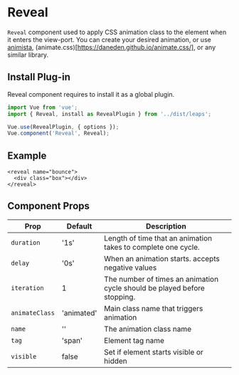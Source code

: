 # Reveal

`Reveal` component used to apply CSS animation class to the element when it enters the view-port.
You can create your desired animation, or use [animista](http://animista.net/), (animate.css)[https://daneden.github.io/animate.css/], or any similar library.

## Install Plug-in

Reveal component requires to install it as a global plugin.

```js
import Vue from 'vue';
import { Reveal, install as RevealPlugin } from '../dist/leaps';

Vue.use(RevealPlugin, { options });
Vue.component('Reveal', Reveal);
```

## Example

<reveal name="bounceInTop">
  <div class="box"></div>
</reveal>

```vue
<reveal name="bounce">
  <div class="box"></div>
</reveal>
```


## Component Props

|Prop          |Default|Description|
|--------------|-------|-----------|
|`duration`    |'1s'   |Length of time that an animation takes to complete one cycle.|
|`delay`       |'0s'   |When an animation starts. accepts negative values |
|`iteration`   |1      |The number of times an animation cycle should be played before stopping.|
|`animateClass`|'animated'|Main class name that triggers animation|
|`name`        |''     |The animation class name|
|`tag`         |'span' |Element tag name|
|`visible`     |false  |Set if element starts visible or hidden|

<style lang="stylus">
.bounceInTop
  animation: bounce-in-top 1.1s both

@keyframes bounce-in-top
  0%
    transform: translateY(-500px)
    animation-timing-function: ease-in
    opacity: 0
  38%
    transform: translateY(0)
    animation-timing-function: ease-out
    opacity: 1
  55%
    transform: translateY(-65px)
    animation-timing-function: ease-in
  72%
    transform: translateY(0)
    animation-timing-function: ease-out
  81%
    transform: translateY(-28px)
    -webkit-animation-timing-function: ease-in
  90%
    transform: translateY(0)
    animation-timing-function: ease-out
  95%
    transform: translateY(-8px)
    animation-timing-function: ease-in
  100%
    transform: translateY(0)
    animation-timing-function: ease-out
</style>